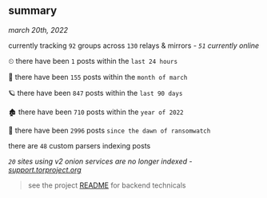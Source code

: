
## summary
_march 20th, 2022_

currently tracking `92` groups across `130` relays & mirrors - _`51` currently online_

⏲ there have been `1` posts within the `last 24 hours`

🦈 there have been `155` posts within the `month of march`

🪐 there have been `847` posts within the `last 90 days`

🏚 there have been `710` posts within the `year of 2022`

🦕 there have been `2996` posts `since the dawn of ransomwatch`

there are `48` custom parsers indexing posts

_`20` sites using v2 onion services are no longer indexed - [support.torproject.org](https://support.torproject.org/onionservices/v2-deprecation/)_

> see the project [README](https://github.com/thetanz/ransomwatch#ransomwatch--) for backend technicals
